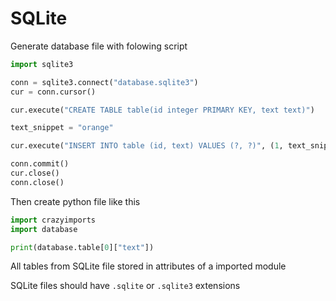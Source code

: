 # SQLite

Generate database file with folowing script

```python
import sqlite3

conn = sqlite3.connect("database.sqlite3")
cur = conn.cursor()

cur.execute("CREATE TABLE table(id integer PRIMARY KEY, text text)")

text_snippet = "orange"

cur.execute("INSERT INTO table (id, text) VALUES (?, ?)", (1, text_snippet))

conn.commit()
cur.close()
conn.close()
```

Then create python file like this

```python
import crazyimports
import database

print(database.table[0]["text"])
```

All tables from SQLite file stored in attributes of a imported module

SQLite files should have `.sqlite` or `.sqlite3` extensions
